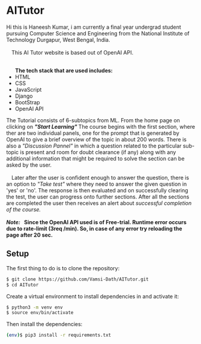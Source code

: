 # AITutor
Hi this is Haneesh Kumar, i am currently a final year undergrad student pursuing Computer Science and Engineering from the National Institute of Technology Durgapur, West Bengal, India.<br><br> &emsp;This AI Tutor website is based out of OpenAI API.<br><br>
            <ul> <b>The tech stack that are used includes:</b>
                <li>HTML</li>
                <li>CSS</li>
                <li>JavaScript</li>
                <li>Django</li>
                <li>BootStrap</li>
                <li>OpenAI API</li>
            </ul>
            The Tutorial consists of 6-subtopics from ML. From the home page on clicking on <b><em>"Start Learning"</em> </b> The course begins with the first section, where ther are two individual panels, one for the prompt that is generated by OpenAI to give a brief overview of the topic in about 200 words. There is also a <em>"Discussion Pannel"</em> in which a question related to the particular sub-topic is present and room for doubt clearance (if any) along with any additional information that might be required to solve the section can be asked by the user.<br><br>&emsp;Later after the user is confident enough to answer the question, there is an option to <em>"Take test"</em> where they need to answer the given question in 'yes' or 'no'. The response is then evaluated and on successfully clearing the test, the user can progress onto further sections. After all the sections are completed the user then receives an alert about <em>successful completion of the course.</em>
            <br><br>
            <b><em>Note:</em> &ensp;Since the OpenAI API used is of Free-trial. Runtime error occurs due to rate-limit (3req /min). So, in case of any error try reloading the page after 20 sec.</b>
## Setup

The first thing to do is to clone the repository:

```sh
$ git clone https://github.com/Vamsi-Dath/AITutor.git
$ cd AITutor
```

Create a virtual environment to install dependencies in and activate it:

```sh
$ python3 -m venv env
$ source env/bin/activate
```

Then install the dependencies:

```sh
(env)$ pip3 install -r requirements.txt
